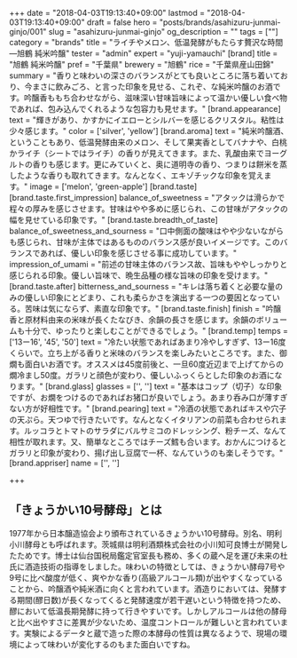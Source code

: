 +++
date = "2018-04-03T19:13:40+09:00"
lastmod = "2018-04-03T19:13:40+09:00"
draft = false
hero = "posts/brands/asahizuru-junmai-ginjo/001"
slug = "asahizuru-junmai-ginjo"
og_description = ""
tags = [""]
category = "brands"
title = "ライチやメロン、低温発酵がもたらす贅沢な時間—旭鶴 純米吟醸"
tester = "admin"
expert = "yuji-yamauchi"
[brand]
  title = "旭鶴 純米吟醸"
  pref = "千葉県"
  brewery = "旭鶴"
  rice = "千葉県産山田錦"
  summary = "香りと味わいの深さのバランスがとても良いところに落ち着いており、今まさに飲みごろ、と言った印象を見せる、これぞ、な純米吟醸のお酒です。吟醸香ももち合わせながら、滋味深い甘味旨味によって温かい優しい食べ物であれば、包み込んでくれるような包容力も見せます。"
  [brand.appearance]
    text = "輝きがあり、かすかにイエローとシルバーを感じるクリスタル。粘性は少々感じます。"
    color = ['silver', 'yellow']
  [brand.aroma]
    text = "純米吟醸酒、ということもあり、低温発酵由来のメロン、そして果実香としてバナナや、白桃かライチ（シートではライチ）の香りが見えてきます。また、乳酸由来でヨーグルトの香りも感じます。更にみていくと、奥に道明寺の香り、つまりは餅米を蒸したような香りも取れてきます。なんとなく、エキゾチックな印象を覚えます。"
    image = ['melon', 'green-apple']
  [brand.taste]
    [brand.taste.first_impression]
      balance_of_sweetness = "アタックは滑らかで程々の厚みを感じさせます。甘味はやや多めに感じられ、この甘味がアタックの幅を見せている印象です。"
    [brand.taste.breadth_of_taste]
      balance_of_sweetness_and_sourness = "口中側面の酸味はやや少ないながらも感じられ、甘味が主体ではあるもののバランス感が良いイメージです。このバランスであれば、優しい印象を感じさせる事に成功しています。"
      impression_of_umami = "前述の甘味主体のバランス故、旨味もややしっかりと感じられる印象。優しい旨味で、晩生品種の様な旨味の印象を受けます。"
    [brand.taste.after]
      bitterness_and_sourness = "キレは落ち着くと必要な量のみの優しい印象にとどまり、これも柔らかさを演出する一つの要因となっている。苦味は気にならず、素直な印象です。"
    [brand.taste.finish]
      finish = "吟醸香と原材料由来の米味が長くたなびき、余韻の長さを感じます。余韻のボリュームも十分で、ゆったりと楽しむことができるでしょう。"
  [brand.temp]
    temps = ['13ー16', '45', '50']
    text = "冷たい状態であればあまり冷やしすぎず、13ー16度くらいで。立ち上がる香りと米味のバランスを楽しみたいところです。また、御燗も面白いお酒です。オススメは45度前後と、一旦60度近辺まで上げてからの燗冷まし50度。ガラリと顔色が変わり、優しいふっくらとした印象のお酒になります。"
  [brand.glass]
    glasses = ['', '']
    text = "基本はコップ（切子）な印象ですが、お燗をつけるのであればお猪口が良いでしょう。あまり呑み口が薄すぎない方が好相性です。"
  [brand.pearing]
    text = "冷酒の状態であればキスや穴子の天ぷら。天つゆで行きたいです。なんとなくイタリアンの前菜も合わせられます。ルッコラとトマトのサラダにバルサミコのドレッシング、粉チーズ、なんて相性が取れます。又、簡単なところではチーズ鱈も合います。おかんにつけるとガラリと印象が変わり、揚げ出し豆腐で一杯、なんていうのも楽しそうです。"
  [brand.appriser]
    name = ['', '']

+++

## 「きょうかい10号酵母」とは
1977年から日本醸造協会より頒布されているきょうかい10号酵母。別名、明利小川酵母とも呼ばれます。茨城県は明利酒類株式会社の小川知可良博士が開発したためです。博士は仙台国税局鑑定官室長も務め、多くの蔵へ足を運び未来の杜氏に酒造技術の指導をしました。味わいの特徴としては、きょうかい酵母7号や9号に比べ酸度が低く、爽やかな香り(高級アルコール類)が出やすくなっていることから、吟醸酒や純米酒に向くと言われています。酒造りにおいては、発酵する期間(醪日数)が長くなってくると発酵速度が若干遅いという特徴を持つため、醪において低温長期発酵に持って行きやすいです。しかしアルコールは他の酵母と比べ出やすさに差異が少ないため、温度コントロールが難しいと言われています。実験によるデータと蔵で造った際の本酵母の性質は異なるようで、現場の環境によって味わいが変化するのもまた面白いですね。